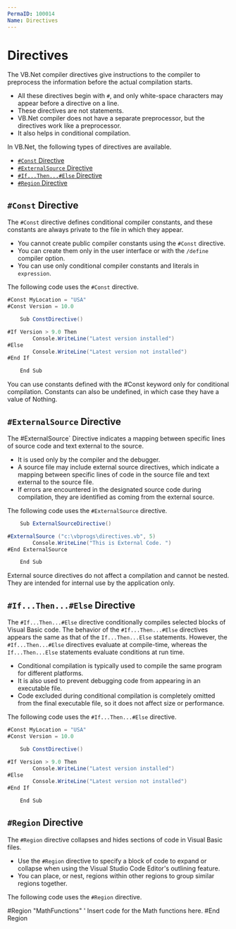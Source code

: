 ```yaml
---
PermaID: 100014
Name: Directives
---
```


# Directives

The VB.Net compiler directives give instructions to the compiler to preprocess the information before the actual compilation starts. 

 - All these directives begin with `#`, and only white-space characters may appear before a directive on a line. 
 - These directives are not statements.
 - VB.Net compiler does not have a separate preprocessor, but the directives work like a preprocessor. 
 - It also helps in conditional compilation. 

In VB.Net, the following types of directives are available. 

 - [`#Const` Directive](#const-directive)
 - [`#ExternalSource` Directive](#externalsource-directive)
 - [`#If...Then...#Else` Directive](#ifthenelse-directive)
 - [`#Region` Directive](#region-directive)

## `#Const` Directive

The `#Const` directive defines conditional compiler constants, and these constants are always private to the file in which they appear. 

 - You cannot create public compiler constants using the `#Const` directive. 
 - You can create them only in the user interface or with the `/define` compiler option.
 - You can use only conditional compiler constants and literals in `expression`.

The following code uses the `#Const` directive.

```csharp
#Const MyLocation = "USA"
#Const Version = 10.0

    Sub ConstDirective()

#If Version > 9.0 Then
        Console.WriteLine("Latest version installed")
#Else
        Console.WriteLine("Latest version not installed")
#End If

    End Sub
```

You can use constants defined with the #Const keyword only for conditional compilation. Constants can also be undefined, in which case they have a value of Nothing.

## `#ExternalSource` Directive

The #ExternalSource` Directive indicates a mapping between specific lines of source code and text external to the source.

 - It is used only by the compiler and the debugger.
 - A source file may include external source directives, which indicate a mapping between specific lines of code in the source file and text external to the source file. 
 - If errors are encountered in the designated source code during compilation, they are identified as coming from the external source.

The following code uses the `#ExternalSource` directive.

```csharp
    Sub ExternalSourceDirective()

#ExternalSource ("c:\vbprogs\directives.vb", 5)
        Console.WriteLine("This is External Code. ")
#End ExternalSource

    End Sub
```

External source directives do not affect a compilation and cannot be nested. They are intended for internal use by the application only.

## `#If...Then...#Else` Directive

The `#If...Then...#Else` directive conditionally compiles selected blocks of Visual Basic code. The behavior of the `#If...Then...#Else` directives appears the same as that of the `If...Then...Else` statements. However, the `#If...Then...#Else` directives evaluate at compile-time, whereas the `If...Then...Else` statements evaluate conditions at run time.

 - Conditional compilation is typically used to compile the same program for different platforms. 
 - It is also used to prevent debugging code from appearing in an executable file. 
 - Code excluded during conditional compilation is completely omitted from the final executable file, so it does not affect size or performance.

The following code uses the `#If...Then...#Else` directive.

```csharp
#Const MyLocation = "USA"
#Const Version = 10.0

    Sub ConstDirective()

#If Version > 9.0 Then
        Console.WriteLine("Latest version installed")
#Else
        Console.WriteLine("Latest version not installed")
#End If

    End Sub
```

## `#Region` Directive

The `#Region` directive collapses and hides sections of code in Visual Basic files.

 - Use the `#Region` directive to specify a block of code to expand or collapse when using the Visual Studio Code Editor's outlining feature.
 - You can place, or nest, regions within other regions to group similar regions together.

The following code uses the `#Region` directive.

#Region "MathFunctions"
    ' Insert code for the Math functions here.
#End Region
